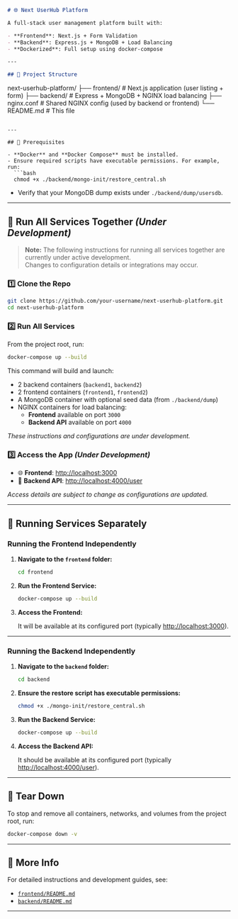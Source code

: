 
```markdown
# 🌐 Next UserHub Platform

A full-stack user management platform built with:

- **Frontend**: Next.js + Form Validation  
- **Backend**: Express.js + MongoDB + Load Balancing  
- **Dockerized**: Full setup using docker-compose

---

## 📁 Project Structure

```
next-userhub-platform/
├── frontend/      # Next.js application (user listing + form)
├── backend/       # Express + MongoDB + NGINX load balancing
├── nginx.conf     # Shared NGINX config (used by backend or frontend)
└── README.md      # This file
```

---

## 🧰 Prerequisites

- **Docker** and **Docker Compose** must be installed.
- Ensure required scripts have executable permissions. For example, run:
  ```bash
  chmod +x ./backend/mongo-init/restore_central.sh
  ```
- Verify that your MongoDB dump exists under `./backend/dump/usersdb`.

---

## 🧪 Run All Services Together *(Under Development)*

> **Note:** The following instructions for running all services together are currently under active development.  
> Changes to configuration details or integrations may occur.

### 1️⃣ Clone the Repo

```bash
git clone https://github.com/your-username/next-userhub-platform.git
cd next-userhub-platform
```

### 2️⃣ Run All Services

From the project root, run:

```bash
docker-compose up --build
```

This command will build and launch:
- 2 backend containers (`backend1`, `backend2`)
- 2 frontend containers (`frontend1`, `frontend2`)
- A MongoDB container with optional seed data (from `./backend/dump`)
- NGINX containers for load balancing:
  - **Frontend** available on port `3000`
  - **Backend API** available on port `4000`

*These instructions and configurations are under development.*

### 3️⃣ Access the App *(Under Development)*

- 🌐 **Frontend**: [http://localhost:3000](http://localhost:3000)
- 🔧 **Backend API**: [http://localhost:4000/user](http://localhost:4000/user)

*Access details are subject to change as configurations are updated.*

---

## 🔄 Running Services Separately

### Running the Frontend Independently

1. **Navigate to the `frontend` folder:**

   ```bash
   cd frontend
   ```

2. **Run the Frontend Service:**

   ```bash
   docker-compose up --build
   ```

3. **Access the Frontend:**

   It will be available at its configured port (typically [http://localhost:3000](http://localhost:3000)).

---

### Running the Backend Independently

1. **Navigate to the `backend` folder:**

   ```bash
   cd backend
   ```

2. **Ensure the restore script has executable permissions:**

   ```bash
   chmod +x ./mongo-init/restore_central.sh
   ```

3. **Run the Backend Service:**

   ```bash
   docker-compose up --build
   ```

4. **Access the Backend API:**

   It should be available at its configured port (typically [http://localhost:4000/user](http://localhost:4000/user)).

---

## 🧼 Tear Down

To stop and remove all containers, networks, and volumes from the project root, run:

```bash
docker-compose down -v
```

---

## 📄 More Info

For detailed instructions and development guides, see:

- [`frontend/README.md`](./frontend/README.md)
- [`backend/README.md`](./backend/README.md)

---